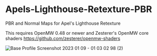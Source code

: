 # Apels-Lighthouse-Retexture-PBR
PBR and Normal Maps for Apel's Lighthouse Retexture

This requires OpenMW 0.48 or newer and Zesterer's OpenMW core shaders https://github.com/zesterer/openmw-shaders

![Base Profile Screenshot 2023 01 09 - 01 03 02 98 (2)](https://user-images.githubusercontent.com/121469754/211417431-23541dc2-3f17-4a24-8bf5-0666d6826885.png)
